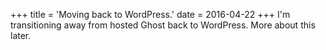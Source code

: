 +++
title = 'Moving back to WordPress.'
date = 2016-04-22
+++
I'm transitioning away from hosted Ghost back to WordPress. More about this later.
